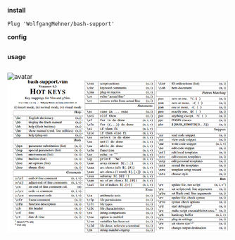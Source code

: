 **install**
```vim
Plug 'WolfgangMehner/bash-support'
```

**config**
```vim

```

**usage**
```vim

```

![avatar](https://wolfgangmehner.github.io/vim-plugins/bashsupport/menu_main.png)
![avatar](imgs/bash_surport.png)
